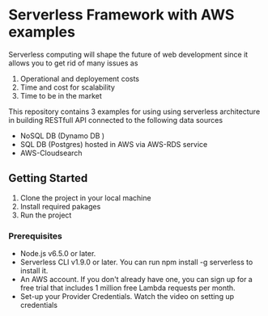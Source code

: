 # Serverless Framework with AWS examples


Serverless computing will shape the future of web development since it allows you to get rid of many issues as 

1. Operational and deployement costs
2. Time and cost for scalability 
3. Time to be in the market 

This repository contains 3 examples for using using serverless architecture in building RESTfull API connected to the following data sources 
* NoSQL DB (Dynamo DB )
* SQL DB (Postgres) hosted in AWS via AWS-RDS service
* AWS-Cloudsearch 


## Getting Started
 1. Clone the project in your local machine 
 2. Install required pakages 
 3. Run the project
### Prerequisites

* Node.js v6.5.0 or later.
* Serverless CLI v1.9.0 or later. You can run npm install -g serverless to install it.
* An AWS account. If you don't already have one, you can sign up for a free trial that includes 1 million free Lambda requests per month.
* Set-up your Provider Credentials. Watch the video on setting up credentials



